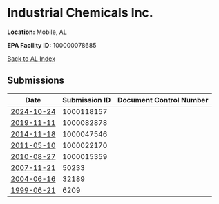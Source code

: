 # Industrial Chemicals Inc.

**Location:** Mobile, AL

**EPA Facility ID:** 100000078685

[Back to AL Index](../../index.md)

## Submissions

| Date | Submission ID | Document Control Number |
|------|--------------|-------------------------|
| [2024-10-24](submissions/1000118157.md) | 1000118157 |  |
| [2019-11-11](submissions/1000082878.md) | 1000082878 |  |
| [2014-11-18](submissions/1000047546.md) | 1000047546 |  |
| [2011-05-10](submissions/1000022170.md) | 1000022170 |  |
| [2010-08-27](submissions/1000015359.md) | 1000015359 |  |
| [2007-11-21](submissions/50233.md) | 50233 |  |
| [2004-06-16](submissions/32189.md) | 32189 |  |
| [1999-06-21](submissions/6209.md) | 6209 |  |
